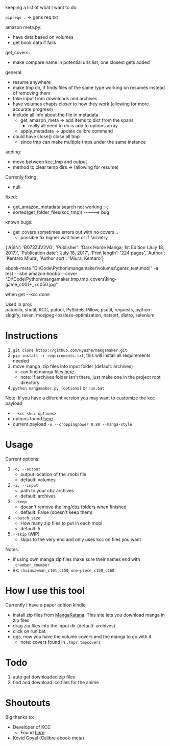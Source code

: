 keeping a list of what I want to do:

`pipreqs .` -> gens req.txt

amazon meta.py:
- have data based on volumes
- get book data if fails

get_covers:
- make compare name in potential urls list, one closest gets added

general:
- resume anywhere 
- make tmp dir, if finds files of the same type working on resumes instead of removing them
- take input from downloads and archives
- have volumes chapts closer to how they work (allowing for more accurate progress)
- include all info about the file in metadata
    - get_amazon_meta -> add items to dict from the spans
        - really all need to do is add to options array
    - apply_metadata -> update calibre command
- could have close() close all tmp
    - since tmp can make multiple tmps under the same instance

adding:
- move between kcc_tmp and output
- method to clear temp dirs -> (allowing for resume)

Currenly fixing:
- null

fixed:
- get_amazon_metadata search not working ;-;
- sorted(get_folder_files(kcc_tmp)) -----> bug

known bugs:
- get_covers sometimes errors out with no covers...
    - possible fix higher wait time or if fail retry

 
  

{'ASIN': 'B073ZJV2VG', 'Publisher': 'Dark Horse Manga; 1st Edition (July 18, 2017)', 'Publication date': 'July 18, 2017', 'Print length': '224 pages', 'Author': 'Kentaro Miura', 'Author sort': 'Miura, Kentaro'}

ebook-meta "D:\Code\Python\mangamaker\volumes\gantz_test.mobi" -a test --isbn amazon:booba --cover "D:\Code\Python\mangamaker\.tmp\.tmp_covers\king-game_c001+_+c050.jpg"



when get --kcc done


Used in proj:  
patoolib, shutil, KCC, patool, PySide6, Pillow, psutil, requests, python-slugify, raven, mozjpeg-lossless-optimization, natsort, distro, selenium

# Instructions
1. `git clone https://github.com/Ryushe/mangamaker.git`
2. `pip install -r requirements.txt`, this will install all requirements needed 
3. move manga .zip files into input folder (default: archives)
    - can find manga files [here](https://mangakatana.com/)
    - note: if archives folder isn't there, just make one in the project root directory
4. `python mangamaker.py [options]` or `run.bat`

Note: If you have a diferent version you may want to customize the kcc payload  
- `--kcc <kcc options>`
- options found [here](https://github.com/ciromattia/kcc?tab=readme-ov-file#standalone-kcc-c2epy-usage)
- current payload `-u --croppingpower 0.80 --manga-style`

# Usage
Current options:
1. `-o, --output`
    - output location of the .mobi file
    - default: volumes
2. `-i, --input`
    - path to your cbz archives
    - default: archives
3. `--keep`
    - doesn't remove the img/cbz folders when finished
    - default: False (doesn't keep them)
4. `--batch_size`
    - How many zip files to put in each mobi
    - default: 5
6. `--skip` (WIP)
    - skips to the very end and only uses kcc on files you want

Notes: 
- if using own manga zip files make sure their names end with `_cnumber_cnumber`  
- ex: `chainsawman_c101_c150`, `one-piece_c150_c160`


# How I use this tool
Currently I have a paper edition kindle 
- install zip files from [MangaKatana](https://mangakatana.com/). This site lets you download manga in zip files
- drag zip files into the input dir (default: archives)
- click on run.bat
- ggs, now you have the volume covers and the manga to go with it
    - note: covers found in `.tmp/.tmpcovers`

	
# Todo
1. auto get downloaded zip files
2. find and download ico files for the anime


# Shoutouts
Big thanks to:
- Developer of KCC 
    - Found [here](https://github.com/ciromattia/kcc)
- Kovid Goyal (Calibre ebook-meta)
